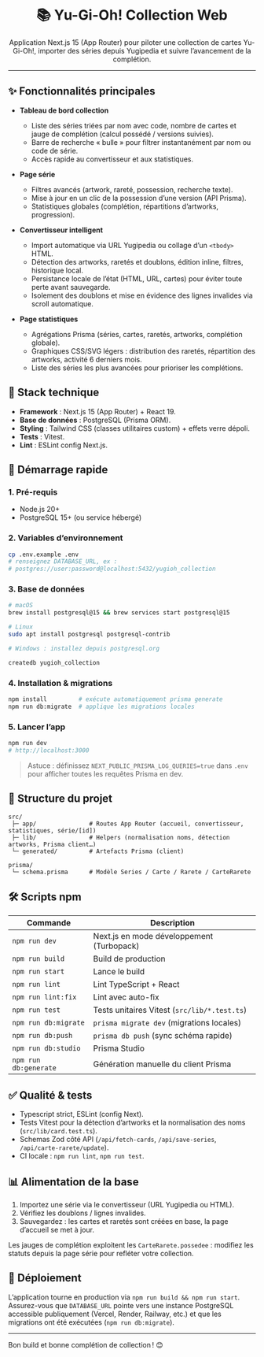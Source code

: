 <div align="center">

# 📚 Yu-Gi-Oh! Collection Web

Application Next.js 15 (App Router) pour piloter une collection de cartes Yu-Gi-Oh!, importer des séries depuis Yugipedia et suivre l’avancement de la complétion.

</div>

---

## ✨ Fonctionnalités principales

- **Tableau de bord collection**
  - Liste des séries triées par nom avec code, nombre de cartes et jauge de complétion (calcul possédé / versions suivies).
  - Barre de recherche « bulle » pour filtrer instantanément par nom ou code de série.
  - Accès rapide au convertisseur et aux statistiques.

- **Page série**
  - Filtres avancés (artwork, rareté, possession, recherche texte).
  - Mise à jour en un clic de la possession d’une version (API Prisma).
  - Statistiques globales (complétion, répartitions d’artworks, progression).

- **Convertisseur intelligent**
  - Import automatique via URL Yugipedia ou collage d’un `<tbody>` HTML.
  - Détection des artworks, raretés et doublons, édition inline, filtres, historique local.
  - Persistance locale de l’état (HTML, URL, cartes) pour éviter toute perte avant sauvegarde.
  - Isolement des doublons et mise en évidence des lignes invalides via scroll automatique.

- **Page statistiques**
  - Agrégations Prisma (séries, cartes, raretés, artworks, complétion globale).
  - Graphiques CSS/SVG légers : distribution des raretés, répartition des artworks, activité 6 derniers mois.
  - Liste des séries les plus avancées pour prioriser les complétions.

## 🧱 Stack technique

- **Framework** : Next.js 15 (App Router) + React 19.
- **Base de données** : PostgreSQL (Prisma ORM).
- **Styling** : Tailwind CSS (classes utilitaires custom) + effets verre dépoli.
- **Tests** : Vitest.
- **Lint** : ESLint config Next.js.

## 🚀 Démarrage rapide

### 1. Pré-requis

- Node.js 20+
- PostgreSQL 15+ (ou service hébergé)

### 2. Variables d’environnement

```bash
cp .env.example .env
# renseignez DATABASE_URL, ex :
# postgres://user:password@localhost:5432/yugioh_collection
```

### 3. Base de données

```bash
# macOS
brew install postgresql@15 && brew services start postgresql@15

# Linux
sudo apt install postgresql postgresql-contrib

# Windows : installez depuis postgresql.org

createdb yugioh_collection
```

### 4. Installation & migrations

```bash
npm install         # exécute automatiquement prisma generate
npm run db:migrate  # applique les migrations locales
```

### 5. Lancer l’app

```bash
npm run dev
# http://localhost:3000
```

> Astuce : définissez `NEXT_PUBLIC_PRISMA_LOG_QUERIES=true` dans `.env` pour afficher toutes les requêtes Prisma en dev.

## 📂 Structure du projet

```
src/
 ├─ app/               # Routes App Router (accueil, convertisseur, statistiques, série/[id])
 ├─ lib/               # Helpers (normalisation noms, détection artworks, Prisma client…)
 └─ generated/         # Artefacts Prisma (client)

prisma/
 └─ schema.prisma      # Modèle Series / Carte / Rarete / CarteRarete
```

## 🛠️ Scripts npm

| Commande              | Description |
| --------------------- | ----------- |
| `npm run dev`         | Next.js en mode développement (Turbopack) |
| `npm run build`       | Build de production |
| `npm run start`       | Lance le build |
| `npm run lint`        | Lint TypeScript + React |
| `npm run lint:fix`    | Lint avec auto-fix |
| `npm run test`        | Tests unitaires Vitest (`src/lib/*.test.ts`) |
| `npm run db:migrate`  | `prisma migrate dev` (migrations locales) |
| `npm run db:push`     | `prisma db push` (sync schéma rapide) |
| `npm run db:studio`   | Prisma Studio |
| `npm run db:generate` | Génération manuelle du client Prisma |

## ✅ Qualité & tests

- Typescript strict, ESLint (config Next).
- Tests Vitest pour la détection d’artworks et la normalisation des noms (`src/lib/card.test.ts`).
- Schemas Zod côté API (`/api/fetch-cards`, `/api/save-series`, `/api/carte-rarete/update`).
- CI locale : `npm run lint`, `npm run test`.

## 📊 Alimentation de la base

1. Importez une série via le convertisseur (URL Yugipedia ou HTML).
2. Vérifiez les doublons / lignes invalides.
3. Sauvegardez : les cartes et raretés sont créées en base, la page d’accueil se met à jour.

Les jauges de complétion exploitent les `CarteRarete.possedee` : modifiez les statuts depuis la page série pour refléter votre collection.

## 🔧 Déploiement

L’application tourne en production via `npm run build && npm run start`.  
Assurez-vous que `DATABASE_URL` pointe vers une instance PostgreSQL accessible publiquement (Vercel, Render, Railway, etc.) et que les migrations ont été exécutées (`npm run db:migrate`).

---

Bon build et bonne complétion de collection ! 😊
